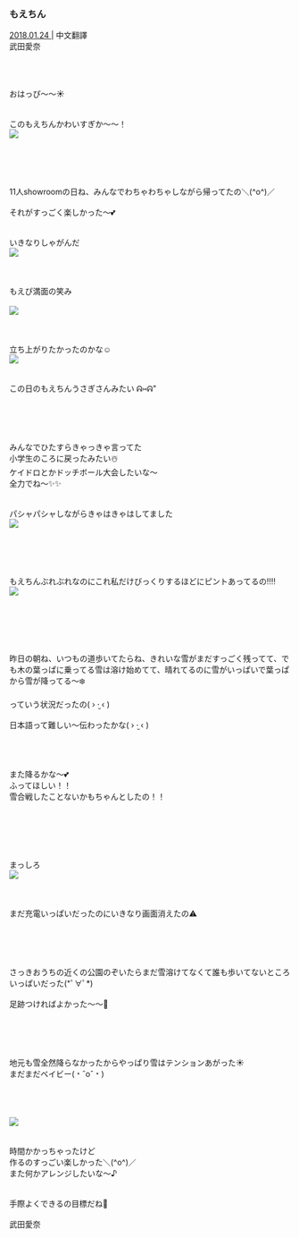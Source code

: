 ### もえちん
<a target="_blank" rel="noreferrer noopener" href="http://blog.nanabunnonijyuuni.com/s/n227/diary/detail/399?ima=1914&cd=blog">2018.01.24 </a>| 中文翻譯<a target="_blank" rel="noreferrer noopener" href=""></a><br>
武田愛奈<br>
<p><br><br><br>
おはっぴ〜〜☀️<br><br><br>
このもえちんかわいすぎか〜〜！<br>
<img src="../../../../../Album/Backup/Blog/Aina/Jan2018/20180124_Blog_Aina_1.jpg"><br><br><br><br><br><br>
11人showroomの日ね、みんなでわちゃわちゃしながら帰ってたの＼(^o^)／<br><br>
それがすっごく楽しかった〜💕<br><br><br>
いきなりしゃがんだ<br>
<img src="../../../../../Album/Backup/Blog/Aina/Jan2018/20180124_Blog_Aina_2.jpg"><br><br><br><br>
もえぴ満面の笑み<br><br>
<img src="../../../../../Album/Backup/Blog/Aina/Jan2018/20180124_Blog_Aina_3.jpg"><br><br><br><br>
立ち上がりたかったのかな☺️<br>
<img src="../../../../../Album/Backup/Blog/Aina/Jan2018/20180124_Blog_Aina_4.jpg"><br><br><br>
この日のもえちんうさぎさんみたい ᕱ⑅︎ᕱ"<br><br><br><br><br><br>
みんなでひたすらきゃっきゃ言ってた<br>
小学生のころに戻ったみたい☃️<br>
ケイドロとかドッチボール大会したいな〜<br>
全力でね〜✨✨<br><br><br>
パシャパシャしながらきゃはきゃはしてました<br>
<img src="../../../../../Album/Backup/Blog/Aina/Jan2018/20180124_Blog_Aina_5.jpg"><br><br><br><br><br><br>
もえちんぶれぶれなのにこれ私だけびっくりするほどにピントあってるの‼️‼️<br>
<img src="../../../../../Album/Backup/Blog/Aina/Jan2018/20180124_Blog_Aina_6.jpg"><br><br><br><br><br><br><br>
昨日の朝ね、いつもの道歩いてたらね、きれいな雪がまだすっごく残ってて、でも木の葉っぱに乗ってる雪は溶け始めてて、晴れてるのに雪がいっぱいで葉っぱから雪が降ってる〜❄️<br><br>
っていう状況だったの( › ·̮ ‹ )<br><br>
日本語って難しい〜伝わったかな( › ·̮ ‹ )<br><br><br><br><br>
また降るかな〜💕<br>
ふってほしい！！<br>
雪合戦したことないかもちゃんとしたの！！<br><br><br><br><br><br><br>
まっしろ<br>
<img src="../../../../../Album/Backup/Blog/Aina/Jan2018/20180124_Blog_Aina_7.jpg"><br><br><br><br>
まだ充電いっぱいだったのにいきなり画面消えたの⚠️<br><br><br><br><br><br>
さっきおうちの近くの公園のぞいたらまだ雪溶けてなくて誰も歩いてないところいっぱいだった(*ﾟ∀ﾟ*)<br><br>
足跡つければよかった〜〜🐾<br><br><br><br><br><br>
地元も雪全然降らなかったからやっぱり雪はテンションあがった☀️<br>
まだまだベイビー(﹡ˆoˆ﹡)<br><br><br><br><br>
<img src="../../../../../Album/Backup/Blog/Aina/Jan2018/20180124_Blog_Aina_8.jpg"><br><br><br>
時間かかっちゃったけど<br>
作るのすっごい楽しかった＼(^o^)／<br>
また何かアレンジしたいな〜♪<br><br><br>
手際よくできるの目標だね💯<br><br>
武田愛奈</p>
